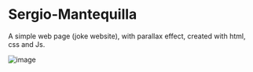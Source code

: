 # Sergio-Mantequilla
A simple web page (joke website), with parallax effect, created with html, css and Js.

![image](https://user-images.githubusercontent.com/55267781/179328789-981e1561-71e0-4e68-8568-50741adbb1bd.png)
